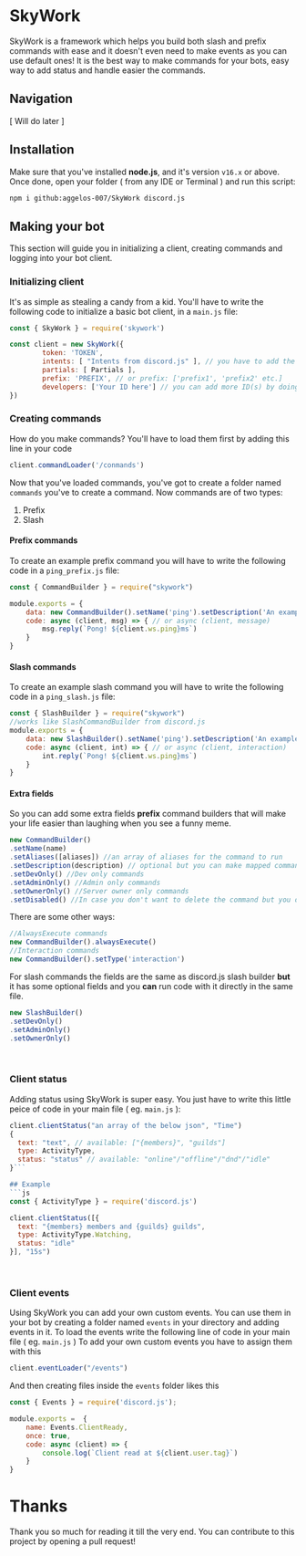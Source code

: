 # SkyWork
SkyWork is a framework which helps you build both slash and prefix commands with ease and it doesn't even need to make events as you can use default ones! It is the best way to make commands  for your bots, easy way to add status and handle easier the commands.
## Navigation
[ Will do later ]

## Installation
Make sure that you've installed **node.js**, and it's version `v16.x` or above. Once done, open your folder ( from any IDE or Terminal ) and run this script:
```bash
npm i github:aggelos-007/SkyWork discord.js
```
## Making your bot
This section will guide you in initializing a client, creating commands and logging into your bot client.
### Initializing client
It's as simple as stealing a candy from a kid.
You'll have to write the following code to initialize a  basic bot client, in a `main.js` file:
```js
const { SkyWork } = require('skywork')

const client = new SkyWork({
        token: 'TOKEN',
        intents: [ "Intents from discord.js" ], // you have to add the intents manually
        partials: [ Partials ],
        prefix: 'PREFIX', // or prefix: ['prefix1', 'prefix2' etc.]
        developers: ['Your ID here'] // you can add more ID(s) by doing developers: ['ID1', 'ID2' etc.]
})
```
### Creating commands
How do you make commands? You'll have to load them first by adding this line in your code
```js
client.commandLoader('/conmands')
```
Now that you've loaded commands, you've got to create a folder named `commands` you've to create a command. Now commands are of two types:
1. Prefix
2. Slash

#### Prefix commands
To create an example prefix command you will have to write the following code in a `ping_prefix.js` file:
```js
const { CommandBuilder } = require("skywork")

module.exports = {
    data: new CommandBuilder().setName('ping').setDescription('An example ping command to see how to create prefix commands'),
    code: async (client, msg) => { // or async (client, message)
        msg.reply(`Pong! ${client.ws.ping}ms`)
    }
}
```

#### Slash commands
To create an example slash command you will have to write the following code in a `ping_slash.js` file:
```js
const { SlashBuilder } = require("skywork")
//works like SlashCommandBuilder from discord.js
module.exports = {
    data: new SlashBuilder().setName('ping').setDescription('An example ping command to see how to create slash commands'),
    code: async (client, int) => { // or async (client, interaction)
        int.reply(`Pong! ${client.ws.ping}ms`)
    }
}
```
#### Extra fields
So you can add some extra fields **prefix** command builders that will make your life easier than laughing when you see a funny meme.
```js
new CommandBuilder()
.setName(name)
.setAliases([aliases]) //an array of aliases for the command to run
.setDescription(description) // optional but you can make mapped commands with this
.setDevOnly() //Dev only commands
.setAdminOnly() //Admin only commands
.setOwnerOnly() //Server owner only commands
.setDisabled() //In case you don't want to delete the command but you don't want anyone to use it also
```
There are some other ways:
```js
//AlwaysExecute commands
new CommandBuilder().alwaysExecute()
//Interaction commands
new CommandBuilder().setType('interaction')
```
For slash commands the fields are the same as discord.js slash builder **but** it has some optional fields and you **can** run code with it directly in the same file.
```js
new SlashBuilder()
.setDevOnly()
.setAdminOnly()
.setOwnerOnly()
```
<br>

### Client status
Adding status using SkyWork is super easy. You just have to write this little peice of code in your main file ( eg. `main.js` ):
```js
client.clientStatus("an array of the below json", "Time")
{
  text: "text", // available: ["{members}", "guilds"]
  type: ActivityType,
  status: "status" // available: "online"/"offline"/"dnd"/"idle"
}```

## Example
```js
const { ActivityType } = require('discord.js')

client.clientStatus([{
  text: "{members} members and {guilds} guilds",
  type: ActivityType.Watching,
  status: "idle"
}], "15s")
```
<br>

### Client events
Using SkyWork you can add your own custom events. You can use them in your bot by creating a folder named `events` in your directory and adding events in it.
To load the events write the following line of code in your main file ( eg. `main.js` )
To add your own custom events you have to assign them with this
```js
client.eventLoader("/events")
``` 
And then creating files inside the `events` folder likes this 
```js
const { Events } = require('discord.js');

module.exports =  {
    name: Events.ClientReady,
    once: true,
    code: async (client) => {
        console.log(`Client read at ${client.user.tag}`)
    }
}
```

# Thanks
Thank you so much for reading it till the very end. You can contribute to this project by opening a pull request!